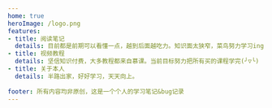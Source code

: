 ```yaml
---
home: true
heroImage: /logo.png
features:
- title: 阅读笔记
  details: 目前都是前期可以看懂一点，越到后面越吃力。知识面太狭窄，菜鸟努力学习ing...
- title: 视频教程
  details: 坚信知识付费，大多教程都来自慕课。当前目标努力把所有买的课程学完(╯▽╰)
- title: 关于本人
  details: 半路出家，好好学习，天天向上。
 
footer: 所有内容均非原创，这是一个个人的学习笔记&bug记录
---
```

